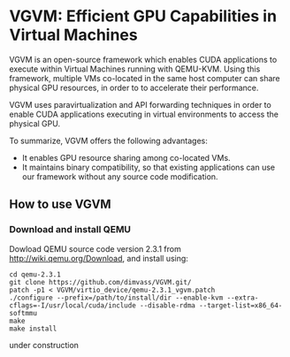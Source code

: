 # VGVM: Efficient GPU Capabilities in Virtual Machines

VGVM is an open-source framework which enables CUDA applications to execute within Virtual Machines running with QEMU-KVM. Using this framework, multiple VMs co-located in the same host computer can share physical GPU resources, in order to to accelerate their performance.

VGVM uses paravirtualization and API forwarding techniques in order to enable CUDA applications executing in virtual environments to access the physical GPU. 

To summarize, VGVM offers the following advantages:
- It enables GPU resource sharing among co-located VMs.
- It maintains binary compatibility, so that existing applications can use our framework without any source code modification.

## How to use VGVM

### Download and install QEMU

Dowload QEMU source code version 2.3.1 from http://wiki.qemu.org/Download, and install using:

```
cd qemu-2.3.1
git clone https://github.com/dimvass/VGVM.git/
patch -p1 < VGVM/virtio_device/qemu-2.3.1_vgvm.patch
./configure --prefix=/path/to/install/dir --enable-kvm --extra-cflags=-I/usr/local/cuda/include --disable-rdma --target-list=x86_64-softmmu
make
make install
```


under construction

